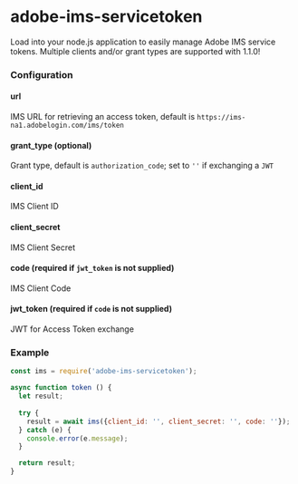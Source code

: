 # adobe-ims-servicetoken
Load into your node.js application to easily manage Adobe IMS service tokens. Multiple clients and/or grant types are supported with 1.1.0!

### Configuration
#### url
IMS URL for retrieving an access token, default is `https://ims-na1.adobelogin.com/ims/token`

#### grant_type (optional)
Grant type, default is `authorization_code`; set to `''` if exchanging a `JWT`

#### client_id
IMS Client ID

#### client_secret
IMS Client Secret

#### code (required if `jwt_token` is not supplied)
IMS Client Code

#### jwt_token (required if `code` is not supplied)
JWT for Access Token exchange

### Example
```javascript
const ims = require('adobe-ims-servicetoken');

async function token () {
  let result;
  
  try {
    result = await ims({client_id: '', client_secret: '', code: ''});
  } catch (e) {
    console.error(e.message);
  }

  return result;
}
```
